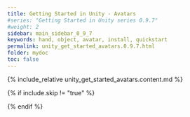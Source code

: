 ```yaml
---
title: Getting Started in Unity - Avatars
#series: "Getting Started in Unity series 0.9.7"
#weight: 2
sidebar: main_sidebar_0_9_7
keywords: hand, object, avatar, install, quickstart
permalink: unity_get_started_avatars.0.9.7.html
folder: mydoc
toc: false
---
```


{% include_relative unity_get_started_avatars.content.md %}

{% if include.skip != "true" %}
<!--{% include custom/series_acme_next.html %}-->
{% endif %}
